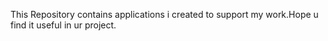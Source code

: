 This Repository contains applications i created to support my work.Hope u find it useful in ur project.
